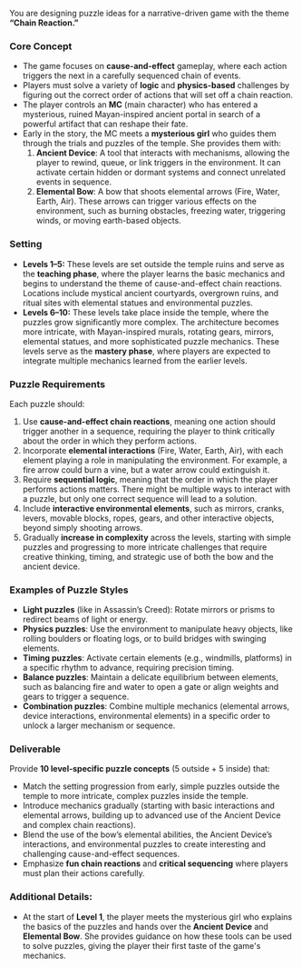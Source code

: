 You are designing puzzle ideas for a narrative-driven game with the theme **“Chain Reaction.”**

### Core Concept
- The game focuses on **cause-and-effect** gameplay, where each action triggers the next in a carefully sequenced chain of events.  
- Players must solve a variety of **logic** and **physics-based** challenges by figuring out the correct order of actions that will set off a chain reaction.
- The player controls an **MC** (main character) who has entered a mysterious, ruined Mayan-inspired ancient portal in search of a powerful artifact that can reshape their fate.
- Early in the story, the MC meets a **mysterious girl** who guides them through the trials and puzzles of the temple. She provides them with:
  1. **Ancient Device**: A tool that interacts with mechanisms, allowing the player to rewind, queue, or link triggers in the environment. It can activate certain hidden or dormant systems and connect unrelated events in sequence.
  2. **Elemental Bow**: A bow that shoots elemental arrows (Fire, Water, Earth, Air). These arrows can trigger various effects on the environment, such as burning obstacles, freezing water, triggering winds, or moving earth-based objects. 

### Setting
- **Levels 1–5:** These levels are set outside the temple ruins and serve as the **teaching phase**, where the player learns the basic mechanics and begins to understand the theme of cause-and-effect chain reactions. Locations include mystical ancient courtyards, overgrown ruins, and ritual sites with elemental statues and environmental puzzles.
- **Levels 6–10:** These levels take place inside the temple, where the puzzles grow significantly more complex. The architecture becomes more intricate, with Mayan-inspired murals, rotating gears, mirrors, elemental statues, and more sophisticated puzzle mechanics. These levels serve as the **mastery phase**, where players are expected to integrate multiple mechanics learned from the earlier levels.

### Puzzle Requirements
Each puzzle should:
1. Use **cause-and-effect chain reactions**, meaning one action should trigger another in a sequence, requiring the player to think critically about the order in which they perform actions.
2. Incorporate **elemental interactions** (Fire, Water, Earth, Air), with each element playing a role in manipulating the environment. For example, a fire arrow could burn a vine, but a water arrow could extinguish it.
3. Require **sequential logic**, meaning that the order in which the player performs actions matters. There might be multiple ways to interact with a puzzle, but only one correct sequence will lead to a solution.
4. Include **interactive environmental elements**, such as mirrors, cranks, levers, movable blocks, ropes, gears, and other interactive objects, beyond simply shooting arrows.
5. Gradually **increase in complexity** across the levels, starting with simple puzzles and progressing to more intricate challenges that require creative thinking, timing, and strategic use of both the bow and the ancient device.

### Examples of Puzzle Styles
- **Light puzzles** (like in Assassin’s Creed): Rotate mirrors or prisms to redirect beams of light or energy.
- **Physics puzzles**: Use the environment to manipulate heavy objects, like rolling boulders or floating logs, or to build bridges with swinging elements.
- **Timing puzzles**: Activate certain elements (e.g., windmills, platforms) in a specific rhythm to advance, requiring precision timing.
- **Balance puzzles**: Maintain a delicate equilibrium between elements, such as balancing fire and water to open a gate or align weights and gears to trigger a sequence.
- **Combination puzzles**: Combine multiple mechanics (elemental arrows, device interactions, environmental elements) in a specific order to unlock a larger mechanism or sequence.

### Deliverable
Provide **10 level-specific puzzle concepts** (5 outside + 5 inside) that:
- Match the setting progression from early, simple puzzles outside the temple to more intricate, complex puzzles inside the temple.
- Introduce mechanics gradually (starting with basic interactions and elemental arrows, building up to advanced use of the Ancient Device and complex chain reactions).
- Blend the use of the bow’s elemental abilities, the Ancient Device’s interactions, and environmental puzzles to create interesting and challenging cause-and-effect sequences.
- Emphasize **fun chain reactions** and **critical sequencing** where players must plan their actions carefully.

### Additional Details:
- At the start of **Level 1**, the player meets the mysterious girl who explains the basics of the puzzles and hands over the **Ancient Device** and **Elemental Bow**. She provides guidance on how these tools can be used to solve puzzles, giving the player their first taste of the game's mechanics.
